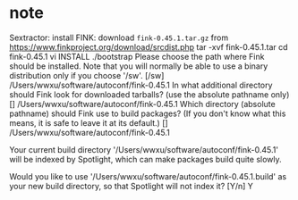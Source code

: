 # note

Sextractor: 
install FINK: 
download `fink-0.45.1.tar.gz` from https://www.finkproject.org/download/srcdist.php
tar -xvf fink-0.45.1.tar 
cd fink-0.45.1
vi INSTALL
./bootstrap 
Please choose the path where Fink should be installed. Note that you will normally be able to use a binary distribution only if you choose '/sw'.
[/sw] /Users/wwxu/software/autoconf/fink-0.45.1
In what additional directory should Fink look for downloaded tarballs? (use the absolute pathname only) [] /Users/wwxu/software/autoconf/fink-0.45.1
Which directory (absolute pathname) should Fink use to build packages? (If you don't know what this means, it is safe to leave it at its
default.) [] /Users/wwxu/software/autoconf/fink-0.45.1

Your current build directory '/Users/wwxu/software/autoconf/fink-0.45.1' will be indexed by Spotlight, which can make packages build quite
slowly.

Would you like to use '/Users/wwxu/software/autoconf/fink-0.45.1.build' as your new build directory, so that Spotlight will not index it? [Y/n] Y


